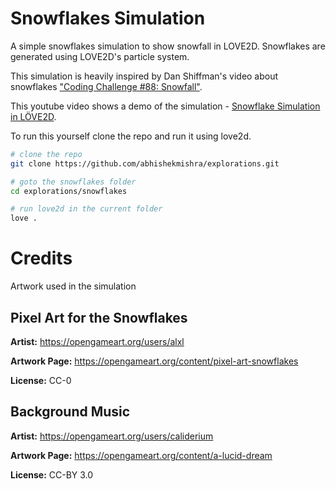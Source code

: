 # Snowflakes Simulation

A simple snowflakes simulation to show snowfall in LOVE2D. Snowflakes are
generated using LOVE2D's particle system.

This simulation is heavily inspired by Dan Shiffman's video about snowflakes
["Coding Challenge #88: Snowfall"][1].

This youtube video shows a demo of the simulation -
[Snowflake Simulation in LÖVE2D][2].

To run this yourself clone the repo and run it using love2d.

```bash
# clone the repo
git clone https://github.com/abhishekmishra/explorations.git

# goto the snowflakes folder
cd explorations/snowflakes

# run love2d in the current folder
love .
```

[1]: https://youtu.be/cl-mHFCGzYk
[2]: https://youtu.be/p-L8SkQ_0R8

# Credits

Artwork used in the simulation

## Pixel Art for the Snowflakes

**Artist:** https://opengameart.org/users/alxl

**Artwork Page:** https://opengameart.org/content/pixel-art-snowflakes

**License:** CC-0

## Background Music

**Artist:** https://opengameart.org/users/caliderium

**Artwork Page:** https://opengameart.org/content/a-lucid-dream

**License:** CC-BY 3.0